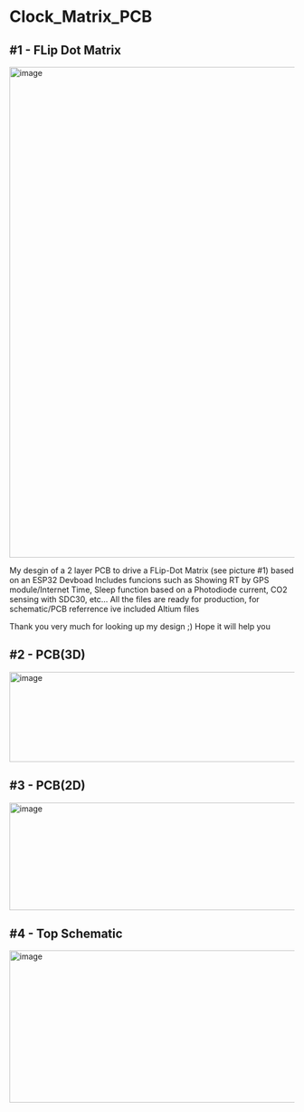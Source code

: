 # Clock_Matrix_PCB
## #1 - FLip Dot Matrix
<img width="2696" height="867" alt="image" src="https://github.com/user-attachments/assets/beaa333e-1209-4d10-a94d-3745c41a7757" />

My desgin of a 2 layer PCB to drive a FLip-Dot Matrix (see picture #1) based on an ESP32 Devboad
Includes funcions such as Showing RT by GPS module/Internet Time, Sleep function based on a Photodiode current, CO2 sensing with SDC30, etc...
All the files are ready for production, for schematic/PCB referrence ive included Altium files

Thank you very much for looking up my design ;)
Hope it will help you

## #2 - PCB(3D)
<img width="1248" height="159" alt="image" src="https://github.com/user-attachments/assets/7d7af4dc-cfc2-4d0e-bc70-3f786368c989" />

## #3 - PCB(2D)
<img width="1334" height="190" alt="image" src="https://github.com/user-attachments/assets/50fcaa4a-9815-45fe-91e5-800dd42e78a9" />

## #4 - Top Schematic 
<img width="615" height="269" alt="image" src="https://github.com/user-attachments/assets/9487f20b-b256-4f6c-ba3a-380d18ea3c2a" />
